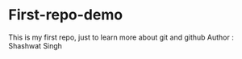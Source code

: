 # First-repo-demo
This is my first repo, just to learn more about git and github
Author : Shashwat Singh
